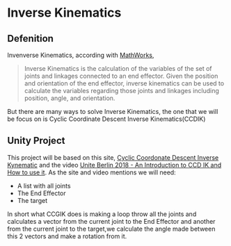 # Inverse Kinematics

## Defenition

Invenverse Kinematics, according with
[MathWorks](https://www.mathworks.com/discovery/inverse-kinematics.html),

> Inverse Kinematics is the calculation of the variables of the set of joints
and linkages connected to an end effector. Given the position and orientation
of the end effector, inverse kinematics can be used to calculate the variables
regarding those joints and linkages including position, angle, and orientation.

But there are many ways to solve Inverse Kinematics, the one that we will be
focus on is Cyclic Coordinate Descent Inverse Kinematics(CCDIK)

## Unity Project

This project will be based on this site,
[Cyclic Coordonate Descent Inverse Kynematic](http://rodolphe-vaillant.fr/entry/114/cyclic-coordonate-descent-inverse-kynematic-ccd-ik) and the video
[Unite Berlin 2018 - An Introduction to CCD IK and How to use it](https://www.youtube.com/watch?v=MA1nT9RAF3k).
As the site and video mentions we will need:

- A list with all joints
- The End Effector
- The target 

In short what CCGIK does is making a loop throw all the joints and calculates
a vector from the current joint to the End Effector and another from the current
joint to the target,we calculate the angle made between this 2 vectors
and make a rotation from it.